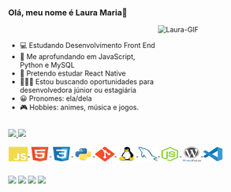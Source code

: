 ### Olá, meu nome é Laura Maria👋

<div>
  <img align="right" alt="Laura-GIF"  height="200" width="200" src="https://cdn.discordapp.com/attachments/694355177641345094/871793777864507432/GIF_GITHUB_3.gif">
</div>
<br>

- 💻 Estudando Desenvolvimento Front End
- 🧠 Me aprofundando em JavaScript, Python e MySQL
- 🚀 Pretendo estudar React Native
- 👩🏽‍💼 Estou buscando oportunidades para desenvolvedora júnior ou estagiária
- 😀 Pronomes: ela/dela
- 🎮 Hobbies: animes, música e jogos.


##

<div>
  <a href="https://github.com/LauraBasic">
  <img height="180em" src="https://github-readme-stats.vercel.app/api?username=LauraBasic&show_icons=true&theme=dark&include_all_commits=true&count_private=true"/>
  <img height="180em" src="https://github-readme-stats.vercel.app/api/top-langs/?username=LauraBasic&layout=compact&langs_count=7&theme=dark"/>
</div>
 
<div style="display: inline_block"><br>
  <img align="center" alt="Laura-Js" height="30" width="40" src="https://raw.githubusercontent.com/devicons/devicon/master/icons/javascript/javascript-plain.svg">
  <img align="center" alt="Laura-HTML" height="30" width="40" src="https://raw.githubusercontent.com/devicons/devicon/master/icons/html5/html5-original.svg">
  <img align="center" alt="Laura-CSS" height="30" width="40" src="https://raw.githubusercontent.com/devicons/devicon/master/icons/css3/css3-original.svg">
  <img align="center" alt="Laura-Python" height="30" width="40" src="https://raw.githubusercontent.com/devicons/devicon/master/icons/python/python-original.svg">
  <img align="center" alt="Laura-Git" height="30" width="40" src="https://raw.githubusercontent.com/devicons/devicon/master/icons/git/git-original.svg">
  <img align="center" alt="Laura-Linux" height="30" width="40" src="https://raw.githubusercontent.com/devicons/devicon/master/icons/linux/linux-original.svg"> 
  <img align="center" alt="Laura-mysql" height="30" width="40" src="https://raw.githubusercontent.com/devicons/devicon/master/icons/mysql/mysql-original.svg">
  <img align="center" alt="Laura-Node" height="30" width="40" src="https://raw.githubusercontent.com/devicons/devicon/master/icons/nodejs/nodejs-original.svg"> 
  <img align="center" alt="Laura-wordpress" height="30" width="40" src="https://raw.githubusercontent.com/devicons/devicon/master/icons/wordpress/wordpress-original.svg">
  <img align="center" alt="Laura-vscode" height="30" width="40" src="https://raw.githubusercontent.com/devicons/devicon/master/icons/vscode/vscode-original.svg"> 
</div>

 
  ## 
  
  <a href="https://www.instagram.com/lauraalves.js/" target="_blank"><img src="https://img.shields.io/badge/-Instagram-%23E4405F?style=for-the-badge&logo=instagram&logoColor=white" target="_blank"></a>
  <a href = "mailto:lauraalves2000@gmail.com"><img src="https://img.shields.io/badge/-Gmail-%23333?style=for-the-badge&logo=gmail&logoColor=white" target="_blank"></a>
  <a href="https://www.linkedin.com/in/laura-alves-21aa35153/" target="_blank"><img src="https://img.shields.io/badge/-LinkedIn-%230077B5?style=for-the-badge&logo=linkedin&logoColor=white" target="_blank"></a> 
  <a href = "https://twitter.com/laurabasicc" target="_blank"><img src="https://img.shields.io/badge/Twitter-1DA1F2?style=for-the-badge&logo=twitter&logoColor=white" target="_blank"></a>
  ##
  
  
  

